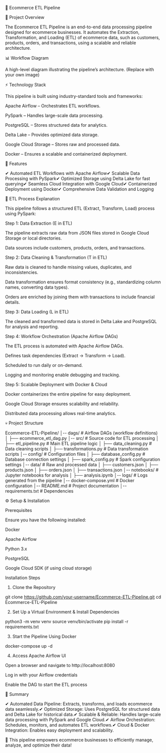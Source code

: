🛂 Ecommerce ETL Pipeline

📌 Project Overview

The Ecommerce ETL Pipeline is an end-to-end data processing pipeline designed for ecommerce businesses. It automates the Extraction, Transformation, and Loading (ETL) of ecommerce data, such as customers, products, orders, and transactions, using a scalable and reliable architecture.

📊 Workflow Diagram

A high-level diagram illustrating the pipeline’s architecture. (Replace with your own image)

⚡ Technology Stack

This pipeline is built using industry-standard tools and frameworks:

Apache Airflow – Orchestrates ETL workflows.

PySpark – Handles large-scale data processing.

PostgreSQL – Stores structured data for analytics.

Delta Lake – Provides optimized data storage.

Google Cloud Storage – Stores raw and processed data.

Docker – Ensures a scalable and containerized deployment.

🚀 Features

✔ Automated ETL Workflows with Apache Airflow✔ Scalable Data Processing with PySpark✔ Optimized Storage using Delta Lake for fast querying✔ Seamless Cloud Integration with Google Cloud✔ Containerized Deployment using Docker✔ Comprehensive Data Validation and Logging

🔄 ETL Process Explanation

This pipeline follows a structured ETL (Extract, Transform, Load) process using PySpark:

Step 1: Data Extraction (E in ETL)

The pipeline extracts raw data from JSON files stored in Google Cloud Storage or local directories.

Data sources include customers, products, orders, and transactions.

Step 2: Data Cleaning & Transformation (T in ETL)

Raw data is cleaned to handle missing values, duplicates, and inconsistencies.

Data transformation ensures format consistency (e.g., standardizing column names, converting data types).

Orders are enriched by joining them with transactions to include financial details.

Step 3: Data Loading (L in ETL)

The cleaned and transformed data is stored in Delta Lake and PostgreSQL for analysis and reporting.

Step 4: Workflow Orchestration (Apache Airflow DAGs)

The ETL process is automated with Apache Airflow DAGs.

Defines task dependencies (Extract → Transform → Load).

Scheduled to run daily or on-demand.

Logging and monitoring enable debugging and tracking.

Step 5: Scalable Deployment with Docker & Cloud

Docker containerizes the entire pipeline for easy deployment.

Google Cloud Storage ensures scalability and reliability.

Distributed data processing allows real-time analytics.

💀 Project Structure

Ecommerce-ETL-Pipeline/
│-- dags/                    # Airflow DAGs (workflow definitions)
│   ├── ecommerce_etl_dag.py
│-- src/                     # Source code for ETL processing
│   ├── etl_pipeline.py      # Main ETL pipeline logic
│   ├── data_cleaning.py     # Data cleaning scripts
│   ├── transformations.py   # Data transformation scripts
│-- config/                  # Configuration files
│   ├── database_config.py   # Database connection settings
│   ├── spark_config.py      # Spark configuration settings
│-- data/                    # Raw and processed data
│   ├── customers.json
│   ├── products.json
│   ├── orders.json
│   ├── transactions.json
│-- notebooks/               # Jupyter notebooks for analysis
│   ├── analysis.ipynb
│-- logs/                    # Logs generated from the pipeline
│-- docker-compose.yml       # Docker configuration
│-- README.md                # Project documentation
│-- requirements.txt         # Dependencies

⚙️ Setup & Installation

Prerequisites

Ensure you have the following installed:

Docker

Apache Airflow

Python 3.x

PostgreSQL

Google Cloud SDK (if using cloud storage)

Installation Steps

1. Clone the Repository

git clone https://github.com/your-username/Ecommerce-ETL-Pipeline.git
cd Ecommerce-ETL-Pipeline

2. Set Up a Virtual Environment & Install Dependencies

python3 -m venv venv
source venv/bin/activate
pip install -r requirements.txt

3. Start the Pipeline Using Docker

docker-compose up -d

4. Access Apache Airflow UI

Open a browser and navigate to http://localhost:8080

Log in with your Airflow credentials

Enable the DAG to start the ETL process

📌 Summary

✔ Automated Data Pipeline: Extracts, transforms, and loads ecommerce data seamlessly.✔ Optimized Storage: Uses PostgreSQL for structured data and Delta Lake for historical data.✔ Scalable & Reliable: Handles large-scale data processing with PySpark and Google Cloud.✔ Airflow Orchestration: Schedules, monitors, and automates ETL workflows.✔ Cloud & Docker Integration: Enables easy deployment and scalability.

🚀 This pipeline empowers ecommerce businesses to efficiently manage, analyze, and optimize their data!

